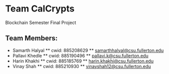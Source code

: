 # Team CalCrypts
Blockchain Semester Final Project

## Team Members:
- Samarth Halyal
** cwid: 885208629
**	samarthhalyal@csu.fullerton.edu
- Pallavi Khedle
**	cwid: 885190496
**	pallavi.k@csu.fullerton.edu
- Harin Khakhi
**	cwid: 885185769
**	harin.khakhi@csu.fullerton.edu
- Vinay Shah
**	cwid: 885210930
**	vinayshah12@csu.fullerton.edu
